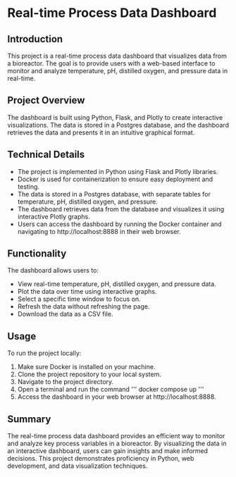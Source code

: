 # Real-time Process Data Dashboard

## Introduction

This project is a real-time process data dashboard that visualizes data from a bioreactor. The goal is to provide users with a web-based interface to monitor and analyze temperature, pH, distilled oxygen, and pressure data in real-time.

## Project Overview

The dashboard is built using Python, Flask, and Plotly to create interactive visualizations. The data is stored in a Postgres database, and the dashboard retrieves the data and presents it in an intuitive graphical format.

## Technical Details

- The project is implemented in Python using Flask and Plotly libraries.
- Docker is used for containerization to ensure easy deployment and testing.
- The data is stored in a Postgres database, with separate tables for temperature, pH, distilled oxygen, and pressure.
- The dashboard retrieves data from the database and visualizes it using interactive Plotly graphs.
- Users can access the dashboard by running the Docker container and navigating to http://localhost:8888 in their web browser.

## Functionality

The dashboard allows users to:

- View real-time temperature, pH, distilled oxygen, and pressure data.
- Plot the data over time using interactive graphs.
- Select a specific time window to focus on.
- Refresh the data without refreshing the page.
- Download the data as a CSV file.

## Usage

To run the project locally:

1. Make sure Docker is installed on your machine.
2. Clone the project repository to your local system.
3. Navigate to the project directory.
4. Open a terminal and run the command 
'''
docker compose up
'''
5. Access the dashboard in your web browser at http://localhost:8888.

## Summary

The real-time process data dashboard provides an efficient way to monitor and analyze key process variables in a bioreactor. By visualizing the data in an interactive dashboard, users can gain insights and make informed decisions. This project demonstrates proficiency in Python, web development, and data visualization techniques.

